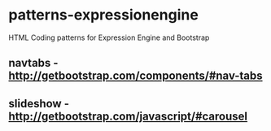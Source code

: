 # patterns-expressionengine
HTML Coding patterns for Expression Engine and Bootstrap

## navtabs - http://getbootstrap.com/components/#nav-tabs

## slideshow - http://getbootstrap.com/javascript/#carousel

